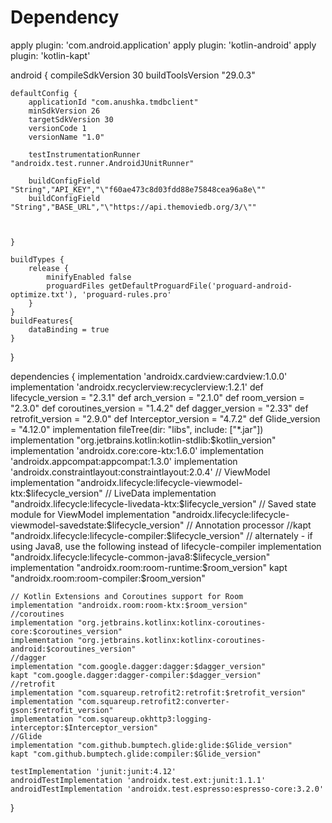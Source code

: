 # Dependency
apply plugin: 'com.android.application'
apply plugin: 'kotlin-android'
apply plugin: 'kotlin-kapt'

android {
    compileSdkVersion 30
    buildToolsVersion "29.0.3"

    defaultConfig {
        applicationId "com.anushka.tmdbclient"
        minSdkVersion 26
        targetSdkVersion 30
        versionCode 1
        versionName "1.0"

        testInstrumentationRunner "androidx.test.runner.AndroidJUnitRunner"

        buildConfigField "String","API_KEY","\"f60ae473c8d03fdd88e75848cea96a8e\""
        buildConfigField "String","BASE_URL","\"https://api.themoviedb.org/3/\""



    }

    buildTypes {
        release {
            minifyEnabled false
            proguardFiles getDefaultProguardFile('proguard-android-optimize.txt'), 'proguard-rules.pro'
        }
    }
    buildFeatures{
        dataBinding = true
    }

}

dependencies {
    implementation 'androidx.cardview:cardview:1.0.0'
    implementation 'androidx.recyclerview:recyclerview:1.2.1'
    def lifecycle_version = "2.3.1"
    def arch_version = "2.1.0"
    def room_version = "2.3.0"
    def coroutines_version = "1.4.2"
    def dagger_version = "2.33"
    def retrofit_version = "2.9.0"
    def Interceptor_version = "4.7.2"
    def Glide_version = "4.12.0"
    implementation fileTree(dir: "libs", include: ["*.jar"])
    implementation "org.jetbrains.kotlin:kotlin-stdlib:$kotlin_version"
    implementation 'androidx.core:core-ktx:1.6.0'
    implementation 'androidx.appcompat:appcompat:1.3.0'
    implementation 'androidx.constraintlayout:constraintlayout:2.0.4'
    // ViewModel
    implementation "androidx.lifecycle:lifecycle-viewmodel-ktx:$lifecycle_version"
    // LiveData
    implementation "androidx.lifecycle:lifecycle-livedata-ktx:$lifecycle_version"
    // Saved state module for ViewModel
    implementation "androidx.lifecycle:lifecycle-viewmodel-savedstate:$lifecycle_version"
    // Annotation processor
    //kapt "androidx.lifecycle:lifecycle-compiler:$lifecycle_version"
    // alternately - if using Java8, use the following instead of lifecycle-compiler
    implementation "androidx.lifecycle:lifecycle-common-java8:$lifecycle_version"
    implementation "androidx.room:room-runtime:$room_version"
    kapt "androidx.room:room-compiler:$room_version"

    // Kotlin Extensions and Coroutines support for Room
    implementation "androidx.room:room-ktx:$room_version"
    //coroutines
    implementation "org.jetbrains.kotlinx:kotlinx-coroutines-core:$coroutines_version"
    implementation "org.jetbrains.kotlinx:kotlinx-coroutines-android:$coroutines_version"
    //dagger
    implementation "com.google.dagger:dagger:$dagger_version"
    kapt "com.google.dagger:dagger-compiler:$dagger_version"
    //retrofit
    implementation "com.squareup.retrofit2:retrofit:$retrofit_version"
    implementation "com.squareup.retrofit2:converter-gson:$retrofit_version"
    implementation "com.squareup.okhttp3:logging-interceptor:$Interceptor_version"
    //Glide
    implementation "com.github.bumptech.glide:glide:$Glide_version"
    kapt "com.github.bumptech.glide:compiler:$Glide_version"

    testImplementation 'junit:junit:4.12'
    androidTestImplementation 'androidx.test.ext:junit:1.1.1'
    androidTestImplementation 'androidx.test.espresso:espresso-core:3.2.0'

}
